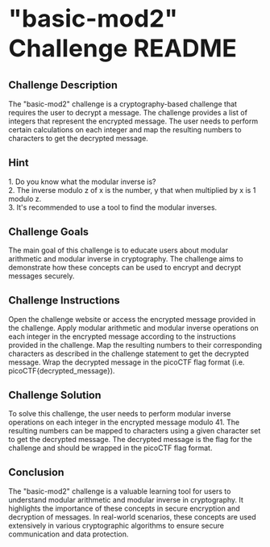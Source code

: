 <h1 style="font-size: 48px;">"basic-mod2" Challenge README</h1>
<h2 style="font-size: 20px;">Challenge Description</h2>
The "basic-mod2" challenge is a cryptography-based challenge that requires the user to decrypt a message.
The challenge provides a list of integers that represent the encrypted message. The user needs to perform certain calculations on each integer and map the resulting numbers to characters to get the decrypted message.

<h2 style="font-size: 20px;">Hint</h2>
1. Do you know what the modular inverse is?<br>
2. The inverse modulo z of x is the number, y that when multiplied by x is 1 modulo z.<br>
3. It's recommended to use a tool to find the modular inverses.
<h2 style="font-size: 20px;">Challenge Goals</h2>
The main goal of this challenge is to educate users about modular arithmetic and modular inverse in cryptography. 
The challenge aims to demonstrate how these concepts can be used to encrypt and decrypt messages securely.
<h2 style="font-size: 20px;">Challenge Instructions</h2>
Open the challenge website or access the encrypted message provided in the challenge.
Apply modular arithmetic and modular inverse operations on each integer in the encrypted message according to the instructions provided in the challenge.
Map the resulting numbers to their corresponding characters as described in the challenge statement to get the decrypted message.
Wrap the decrypted message in the picoCTF flag format (i.e. picoCTF{decrypted_message}).
<h2 style="font-size: 20px;">Challenge Solution</h2>
To solve this challenge, the user needs to perform modular inverse operations on each integer in the encrypted message modulo 41. 
The resulting numbers can be mapped to characters using a given character set to get the decrypted message.
The decrypted message is the flag for the challenge and should be wrapped in the picoCTF flag format.
<h2 style="font-size: 20px;">Conclusion</h2>
The "basic-mod2" challenge is a valuable learning tool for users to understand modular arithmetic and modular inverse in cryptography. 
It highlights the importance of these concepts in secure encryption and decryption of messages. 
In real-world scenarios, these concepts are used extensively in various cryptographic algorithms to ensure secure communication and data protection.
